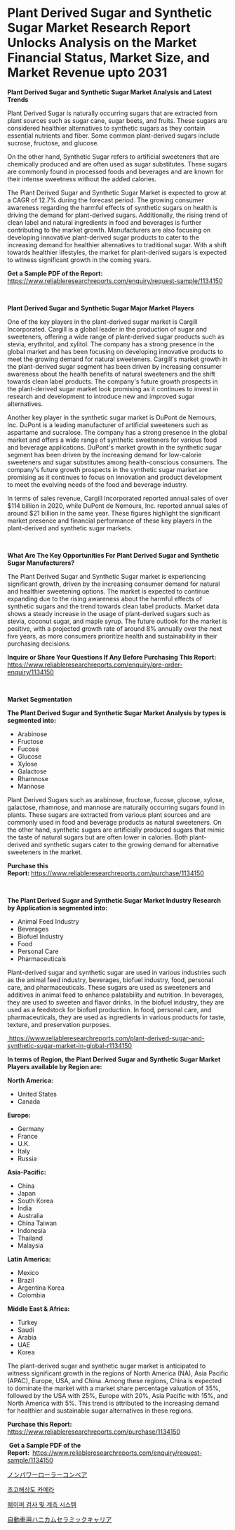 <p><h1>Plant Derived Sugar and Synthetic Sugar Market Research Report Unlocks Analysis on the Market Financial Status, Market Size, and Market Revenue upto 2031</h1></p><p><strong>Plant Derived Sugar and Synthetic Sugar Market Analysis and Latest Trends</strong></p>
<p><p>Plant Derived Sugar is naturally occurring sugars that are extracted from plant sources such as sugar cane, sugar beets, and fruits. These sugars are considered healthier alternatives to synthetic sugars as they contain essential nutrients and fiber. Some common plant-derived sugars include sucrose, fructose, and glucose.</p><p>On the other hand, Synthetic Sugar refers to artificial sweeteners that are chemically produced and are often used as sugar substitutes. These sugars are commonly found in processed foods and beverages and are known for their intense sweetness without the added calories.</p><p>The Plant Derived Sugar and Synthetic Sugar Market is expected to grow at a CAGR of 12.7% during the forecast period. The growing consumer awareness regarding the harmful effects of synthetic sugars on health is driving the demand for plant-derived sugars. Additionally, the rising trend of clean label and natural ingredients in food and beverages is further contributing to the market growth. Manufacturers are also focusing on developing innovative plant-derived sugar products to cater to the increasing demand for healthier alternatives to traditional sugar. With a shift towards healthier lifestyles, the market for plant-derived sugars is expected to witness significant growth in the coming years.</p></p>
<p><strong>Get a Sample PDF of the Report:&nbsp;</strong> <a href="https://www.reliableresearchreports.com/enquiry/request-sample/1134150">https://www.reliableresearchreports.com/enquiry/request-sample/1134150</a></p>
<p>&nbsp;</p>
<p><strong>Plant Derived Sugar and Synthetic Sugar Major Market Players</strong></p>
<p><p>One of the key players in the plant-derived sugar market is Cargill Incorporated. Cargill is a global leader in the production of sugar and sweeteners, offering a wide range of plant-derived sugar products such as stevia, erythritol, and xylitol. The company has a strong presence in the global market and has been focusing on developing innovative products to meet the growing demand for natural sweeteners. Cargill's market growth in the plant-derived sugar segment has been driven by increasing consumer awareness about the health benefits of natural sweeteners and the shift towards clean label products. The company's future growth prospects in the plant-derived sugar market look promising as it continues to invest in research and development to introduce new and improved sugar alternatives.</p><p>Another key player in the synthetic sugar market is DuPont de Nemours, Inc. DuPont is a leading manufacturer of artificial sweeteners such as aspartame and sucralose. The company has a strong presence in the global market and offers a wide range of synthetic sweeteners for various food and beverage applications. DuPont's market growth in the synthetic sugar segment has been driven by the increasing demand for low-calorie sweeteners and sugar substitutes among health-conscious consumers. The company's future growth prospects in the synthetic sugar market are promising as it continues to focus on innovation and product development to meet the evolving needs of the food and beverage industry.</p><p>In terms of sales revenue, Cargill Incorporated reported annual sales of over $114 billion in 2020, while DuPont de Nemours, Inc. reported annual sales of around $21 billion in the same year. These figures highlight the significant market presence and financial performance of these key players in the plant-derived and synthetic sugar markets.</p></p>
<p>&nbsp;</p>
<p><strong>What Are The Key Opportunities For Plant Derived Sugar and Synthetic Sugar Manufacturers?</strong></p>
<p><p>The Plant Derived Sugar and Synthetic Sugar market is experiencing significant growth, driven by the increasing consumer demand for natural and healthier sweetening options. The market is expected to continue expanding due to the rising awareness about the harmful effects of synthetic sugars and the trend towards clean label products. Market data shows a steady increase in the usage of plant-derived sugars such as stevia, coconut sugar, and maple syrup. The future outlook for the market is positive, with a projected growth rate of around 8% annually over the next five years, as more consumers prioritize health and sustainability in their purchasing decisions.</p></p>
<p><strong>Inquire or Share Your Questions If Any Before Purchasing This Report:</strong> <a href="https://www.reliableresearchreports.com/enquiry/pre-order-enquiry/1134150">https://www.reliableresearchreports.com/enquiry/pre-order-enquiry/1134150</a></p>
<p>&nbsp;</p>
<p><strong>Market Segmentation</strong></p>
<p><strong>The Plant Derived Sugar and Synthetic Sugar Market Analysis by types is segmented into:</strong></p>
<p><ul><li>Arabinose</li><li>Fructose</li><li>Fucose</li><li>Glucose</li><li>Xylose</li><li>Galactose</li><li>Rhamnose</li><li>Mannose</li></ul></p>
<p><p>Plant Derived Sugars such as arabinose, fructose, fucose, glucose, xylose, galactose, rhamnose, and mannose are naturally occurring sugars found in plants. These sugars are extracted from various plant sources and are commonly used in food and beverage products as natural sweeteners. On the other hand, synthetic sugars are artificially produced sugars that mimic the taste of natural sugars but are often lower in calories. Both plant-derived and synthetic sugars cater to the growing demand for alternative sweeteners in the market.</p></p>
<p><strong>Purchase this Report:&nbsp;</strong><a href="https://www.reliableresearchreports.com/purchase/1134150">https://www.reliableresearchreports.com/purchase/1134150</a></p>
<p>&nbsp;</p>
<p><strong>The Plant Derived Sugar and Synthetic Sugar Market Industry Research by Application is segmented into:</strong></p>
<p><ul><li>Animal Feed Industry</li><li>Beverages</li><li>Biofuel Industry</li><li>Food</li><li>Personal Care</li><li>Pharmaceuticals</li></ul></p>
<p><p>Plant-derived sugar and synthetic sugar are used in various industries such as the animal feed industry, beverages, biofuel industry, food, personal care, and pharmaceuticals. These sugars are used as sweeteners and additives in animal feed to enhance palatability and nutrition. In beverages, they are used to sweeten and flavor drinks. In the biofuel industry, they are used as a feedstock for biofuel production. In food, personal care, and pharmaceuticals, they are used as ingredients in various products for taste, texture, and preservation purposes.</p></p>
<p><a href="https://www.reliableresearchreports.com/plant-derived-sugar-and-synthetic-sugar-market-in-global-r1134150">&nbsp;https://www.reliableresearchreports.com/plant-derived-sugar-and-synthetic-sugar-market-in-global-r1134150</a></p>
<p><strong>In terms of Region, the Plant Derived Sugar and Synthetic Sugar Market Players available by Region are:</strong></p>
<p>
    <p> <strong> North America: </strong>
        <ul>
            <li>United States</li>
            <li>Canada</li>
        </ul>
        </p> 
    <p> <strong> Europe: </strong>
        <ul>
            <li>Germany</li>
            <li>France</li>
            <li>U.K.</li>
            <li>Italy</li>
            <li>Russia</li>
        </ul>
        </p> 
    <p> <strong> Asia-Pacific: </strong>
        <ul>
            <li>China</li>
            <li>Japan</li>
            <li>South Korea</li>
            <li>India</li>
            <li>Australia</li>
            <li>China Taiwan</li>
            <li>Indonesia</li>
            <li>Thailand</li>
            <li>Malaysia</li>
        </ul>
        </p> 
    <p> <strong> Latin America: </strong>
        <ul>
            <li>Mexico</li>
            <li>Brazil</li>
            <li>Argentina Korea</li>
            <li>Colombia</li>
        </ul>
        </p> 
    <p> <strong> Middle East & Africa: </strong>
        <ul>
            <li>Turkey</li>
            <li>Saudi</li>
            <li>Arabia</li>
            <li>UAE</li>
            <li>Korea</li>
        </ul>
    </p>
    </p>
<p><p>The plant-derived sugar and synthetic sugar market is anticipated to witness significant growth in the regions of North America (NA), Asia Pacific (APAC), Europe, USA, and China. Among these regions, China is expected to dominate the market with a market share percentage valuation of 35%, followed by the USA with 25%, Europe with 20%, Asia Pacific with 15%, and North America with 5%. This trend is attributed to the increasing demand for healthier and sustainable sugar alternatives in these regions.</p></p>
<p><strong>Purchase this Report: </strong><a href="https://www.reliableresearchreports.com/purchase/1134150">https://www.reliableresearchreports.com/purchase/1134150</a></p>
<p>&nbsp;<strong>Get a Sample PDF of the Report:&nbsp;&nbsp;</strong><a href="https://www.reliableresearchreports.com/enquiry/request-sample/1134150">https://www.reliableresearchreports.com/enquiry/request-sample/1134150</a></p>
<p><strong></strong></p>
<p><p><a href="https://github.com/avbqbctihcbe2/Market-Research-Report-List-2/blob/main/4278269104022.md">ノンパワーローラーコンベア</a></p><p><a href="https://github.com/trmesnao7959541/Market-Research-Report-List-2/blob/main/453584997593.md">초고해상도 카메라</a></p><p><a href="https://github.com/OliverBarry1954/Market-Research-Report-List-1/blob/main/556237197592.md">웨이퍼 검사 및 계측 시스템</a></p><p><a href="https://github.com/luffiazaza/Market-Research-Report-List-1/blob/main/5736065104023.md">自動車用ハニカムセラミックキャリア</a></p></p>